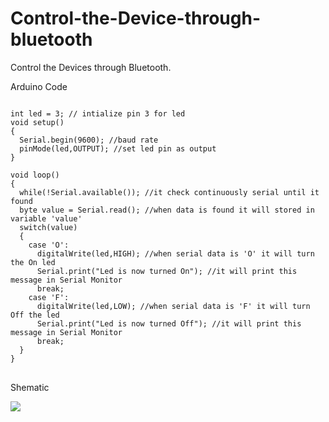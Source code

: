 # Control-the-Device-through-bluetooth
Control the Devices through Bluetooth.

Arduino Code

<pre>
<code>
int led = 3; // intialize pin 3 for led
void setup() 
{
  Serial.begin(9600); //baud rate 
  pinMode(led,OUTPUT); //set led pin as output
}

void loop()
{
  while(!Serial.available()); //it check continuously serial until it found 
  byte value = Serial.read(); //when data is found it will stored in variable 'value'
  switch(value)
  {
    case 'O':
      digitalWrite(led,HIGH); //when serial data is 'O' it will turn the On led
      Serial.print("Led is now turned On"); //it will print this message in Serial Monitor
      break;
    case 'F':
      digitalWrite(led,LOW); //when serial data is 'F' it will turn Off the led 
      Serial.print("Led is now turned Off"); //it will print this message in Serial Monitor
      break;      
  }
}
</code>
</pre>

<p>Shematic</p>

<img src = "https://github.com/abhisheksharma1310/Control-the-Device-through-bluetooth/blob/main/Schematic_bb.png">
